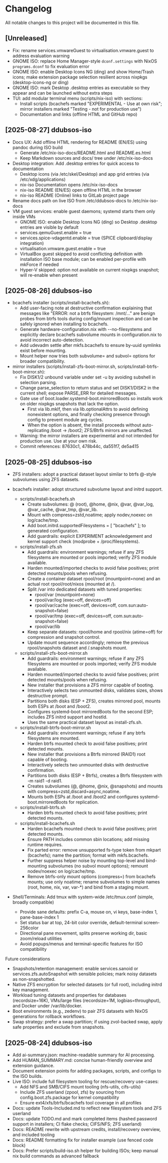 # Changelog

All notable changes to this project will be documented in this file.

## [Unreleased]
- Fix: rename services.vmwareGuest to virtualisation.vmware.guest to address evaluation warning
- GNOME ISO: replace Home Manager-style `dconf.settings` with NixOS `programs.dconf` to fix evaluation error
- GNOME ISO: enable Desktop Icons NG (ding) and show Home/Trash icons; make extension package selection resilient across nixpkgs (desktop-icons-ng or ding)
- GNOME ISO: mark Desktop .desktop entries as executable so they appear and can be launched without extra steps
- TUI: add modular terminal menu (scripts/nix-iso) with sections:
  - Install scripts (bcachefs marked "EXPERIMENTAL - Use at own risk"; mirror installers marked "Testing - not for production use")
  - Documentation and links (offline HTML and GitHub repo)
## [2025-08-27] ddubsos-iso
- Docs UX: Add offline HTML rendering for README (EN/ES) using pandoc during ISO build
  - Generate /etc/nix-iso-docs/README.html and README.es.html
  - Keep Markdown sources and docs/ tree under /etc/nix-iso-docs
- Desktop integration: Add .desktop entries for quick access to documentation
  - Desktop icons (via /etc/skel/Desktop) and app grid entries (via /etc/xdg/applications)
  - nix-iso Documentation opens /etc/nix-iso-docs
  - nix-iso README (EN/ES) open offline HTML in the browser
  - nix-iso README (Online) links to GitLab project page
- Rename docs path on live ISO from /etc/ddubsos-docs to /etc/nix-iso-docs
- VM guest services: enable guest daemons; systemd starts them only inside VMs
  - GNOME ISO: enable Desktop Icons NG (ding) so Desktop .desktop entries are visible by default
  - services.qemuGuest.enable = true
  - services.spice-vdagentd.enable = true (SPICE clipboard/display integration)
  - virtualisation.vmware.guest.enable = true
  - VirtualBox guest skipped to avoid conflicting definition with installation ISO base module; can be enabled per-profile with mkForce if needed
  - Hyper-V skipped: option not available on current nixpkgs snapshot; will re-enable when present

## [2025-08-26] ddubsos-iso
- bcachefs installer (scripts/install-bcachefs.sh):
  - Add user-facing note at destructive confirmation explaining that messages like "ERROR: not a btrfs filesystem: /mnt/..." are benign probes from btrfs tools during config/mount inspection and can be safely ignored when installing to bcachefs.
  - Generate hardware-configuration.nix with --no-filesystems and explicitly declare bcachefs subvolume mounts in configuration.nix to avoid incorrect auto-detection.
  - Add udevadm settle after mkfs.bcachefs to ensure by-uuid symlinks exist before mounting.
  - Mount helper now tries both subvolume= and subvol= options for broader compatibility.
- mirror installers (scripts/install-zfs-boot-mirror.sh, scripts/install-btrfs-boot-mirror.sh):
  - Fix DISK1/2 unbound variable under set -u by avoiding subshell in selection parsing.
  - Change parse_selection to return status and set DISK1/DISK2 in the current shell; expose PARSE_ERR for detailed messages.
  - Gate use of boot.loader.systemd-boot.mirroredBoots so installs work on older nixpkgs snapshots that lack the option.
    - First via lib.mkIf, then via lib.optionalAttrs to avoid defining nonexistent options, and finally checking presence through config to prevent module arg cycles.
    - When the option is absent, the install proceeds without auto-replicating /boot -> /boot2; ZFS/Btrfs mirrors are unaffected.
  - Warning: the mirror installers are experimental and not intended for production use. Use at your own risk.
  - Commit references: 87630c1, 478b44c, da551f7, de5a415

## [2025-08-25] ddubsos-iso
- ZFS installers: adopt a practical dataset layout similar to btrfs @-style subvolumes using ZFS datasets.
- bcachefs installer: adopt structured subvolume layout and initrd support.
  - scripts/install-bcachefs.sh
    - Create subvolumes: @ (root), @home, @nix, @var, @var_log, @var_cache, @var_tmp, @var_lib.
    - Mount with compress=zstd,noatime; apply nodev,noexec on log/cache/tmp.
    - Add boot.initrd.supportedFilesystems = [ "bcachefs" ]; to generated configuration.
    - Add guardrails: explicit EXPERIMENT acknowledgement and kernel support check (modprobe + /proc/filesystems).
  - scripts/install-zfs.sh
    - Add guardrails: environment warnings; refuse if any ZFS filesystems are mounted or pools imported; verify ZFS module available.
    - Harden mounted/imported checks to avoid false positives; print detected mounts/pools when refusing.
    - Create a container dataset rpool/root (mountpoint=none) and an actual root rpool/root/nixos (mounted at /).
    - Split /var into dedicated datasets with tuned properties:
      - rpool/var (mountpoint=none)
      - rpool/var/log (exec=off, devices=off)
      - rpool/var/cache (exec=off, devices=off, com.sun:auto-snapshot=false)
      - rpool/var/tmp (exec=off, devices=off, com.sun:auto-snapshot=false)
      - rpool/var/lib
    - Keep separate datasets: rpool/home and rpool/nix (atime=off) for compression and snapshot control.
    - Update mount sequence accordingly; remove the previous rpool/snapshots dataset and /.snapshots mount.
  - scripts/install-zfs-boot-mirror.sh
    - Add guardrails: environment warnings; refuse if any ZFS filesystems are mounted or pools imported; verify ZFS module available.
    - Harden mounted/imported checks to avoid false positives; print detected mounts/pools when refusing.
    - New installer that provisions a ZFS mirror capable of booting.
    - Interactively selects two unmounted disks, validates sizes, shows destructive prompt.
    - Partitions both disks (ESP + ZFS), creates mirrored pool, mounts both ESPs at /boot and /boot2.
    - Configures systemd-boot mirroredBoots for the second ESP; includes ZFS initrd support and hostId.
    - Uses the same practical dataset layout as install-zfs.sh.
  - scripts/install-btrfs-boot-mirror.sh
    - Add guardrails: environment warnings; refuse if any btrfs filesystems are mounted.
    - Harden btrfs mounted check to avoid false positives; print detected mounts.
    - New installer that provisions a Btrfs mirrored (RAID1) root capable of booting.
    - Interactively selects two unmounted disks with destructive confirmation.
    - Partitions both disks (ESP + Btrfs), creates a Btrfs filesystem with -m raid1 -d raid1.
    - Creates subvolumes (@, @home, @nix, @snapshots) and mounts with compress=zstd,discard=async,noatime.
    - Mounts both ESPs at /boot and /boot2 and configures systemd-boot.mirroredBoots for replication.
  - scripts/install-btrfs.sh
    - Harden btrfs mounted check to avoid false positives; print detected mounts.
  - scripts/install-bcachefs.sh
    - Harden bcachefs mounted check to avoid false positives; print detected mounts.
    - Ensure PATH includes common sbin locations; add missing runtime requires.
    - Fix parted error: remove unsupported fs-type token from mkpart (bcachefs); name the partition; format with mkfs.bcachefs.
    - Further suppress helper noise by mounting top-level and bind-mounting subvolumes (no subvol mount options); remount nodev/noexec on log/cache/tmp.
    - Remove btrfs-only mount options (compress=) from bcachefs mounts; use only noatime; rename subvolumes to simple names (root, home, nix, var, var-*) and bind from a staging mount.

- Shell/Terminals: Add tmux with system-wide /etc/tmux.conf (simple, broadly compatible)
  - Provide sane defaults: prefix C-a, mouse on, vi keys, base-index 1, pane-base-index 1
  - Set status bar at top, 24-bit color override, default-terminal screen-256color
  - Directional pane movement, splits preserve working dir, basic zoom/reload utilities
  - Avoid popups/menus and terminal-specific features for ISO compatibility

Future considerations
- Snapshots/retention management: enable services.sanoid or services.zfs.autoSnapshot with sensible policies; mark noisy datasets as non-snapshotted.
- Native ZFS encryption for selected datasets (or full root), including initrd key management.
- Workload tuning datasets and properties for databases (recordsize=16K), VMs/large files (recordsize=1M, logbias=throughput), and Docker under /var/lib/docker.
- Boot environments (e.g., zedenv) to pair ZFS datasets with NixOS generations for rollback workflows.
- Swap strategy: prefer a swap partition; if using zvol-backed swap, apply safe properties and exclude from snapshots.

## [2025-08-24] ddubsos-iso
- Add ai-summary.json: machine-readable summary for AI processing.
- Add HUMAN_SUMMARY.md: concise human-friendly overview and extension guidance.
- Document extension points for adding packages, scripts, and configs to the ISO builds.
- Live ISO: include full filesystem tooling for rescue/recovery use-cases:
  - Add NFS and SMB/CIFS mount tooling (nfs-utils, cifs-utils)
  - Include ZFS userland (zpool, zfs) by sourcing from config.boot.zfs.package for kernel compatibility
  - Ensure ext4/xfs/btrfs/bcachefs tool coverage in all profiles
- Docs: update Tools-Included.md to reflect new filesystem tools and ZFS userland
- Docs: update TODO.md and mark completed items (hashed password support in installers; CI flake checks; CIFS/NFS; ZFS userland)
- Docs: README rewrite with upstream credits, install/recovery overview, and included tooling
- Docs: README formatting fix for installer example (use fenced code block)
- Docs: Prefer scripts/build-iso.sh helper for building ISOs; keep manual nix build commands as advanced fallback

